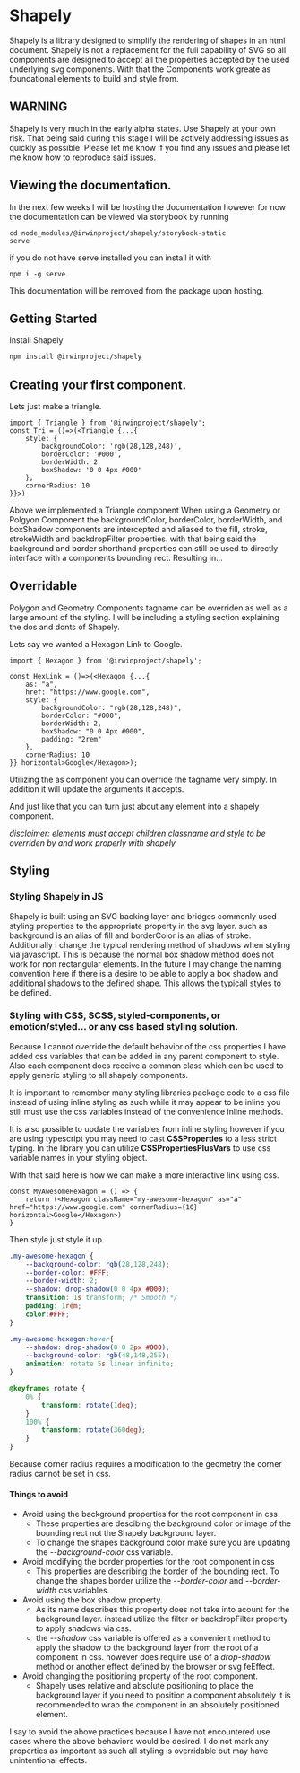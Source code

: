 # Shapely
Shapely is a library designed to simplify the rendering of shapes in an html document. Shapely is not a replacement for the full capability of SVG so all components are designed to accept all the properties accepted by the used underlying svg components. With that the Components work greate as foundational elements to build and style from.

## WARNING
Shapely is very much in the early alpha states. Use Shapely at your own risk. That being said during this stage I will be actively addressing issues as quickly as possible. Please let me know if you find any issues and please let me know how to reproduce said issues.  

## Viewing the documentation. 

In the next few weeks I will be hosting the documentation however for now the documentation can be viewed via storybook by running

```
cd node_modules/@irwinproject/shapely/storybook-static
serve
```

if you do not have serve installed you can install it with

```
npm i -g serve
```

This documentation will be removed from the package upon hosting. 
## Getting Started

Install Shapely
```bash
npm install @irwinproject/shapely
```

## Creating your first component.

Lets just make a triangle.

```tsx
import { Triangle } from '@irwinproject/shapely';
const Tri = ()=>(<Triangle {...{
	style: {
		backgroundColor: 'rgb(28,128,248)',
		borderColor: '#000',
		borderWidth: 2
		boxShadow: '0 0 4px #000'
	},
	cornerRadius: 10
}}>)
```
Above we implemented a Triangle component 
When using a Geometry or Polgyon Component the backgroundColor, borderColor, borderWidth, and boxShadow components are intercepted and aliased to the fill, stroke, strokeWidth and backdropFilter properties. with that being said the background and border shorthand properties can still be used to directly interface with a components bounding rect.
Resulting in...


## Overridable

Polygon and Geometry Components tagname can be overriden as well as a large amount of the styling. I will be including a styling section explaining the dos and donts of Shapely.

Lets say we wanted a Hexagon Link to Google.

```tsx
import { Hexagon } from '@irwinproject/shapely';

const HexLink = ()=>(<Hexagon {...{
	as: "a",
	href: "https://www.google.com",
	style: {
		backgroundColor: "rgb(28,128,248)",
		borderColor: "#000",
		borderWidth: 2,
		boxShadow: "0 0 4px #000",
		padding: "2rem"
	},
	cornerRadius: 10
}} horizontal>Google</Hexagon>);
```

Utilizing the as component you can override the tagname very simply. In addition it will update the arguments it accepts.

And just like that you can turn just about any element into a shapely component.

*disclaimer: elements must accept children classname and style to be overriden by and work properly with shapely*

## Styling
### Styling Shapely in JS
Shapely is built using an SVG backing layer and bridges commonly used styling properties to the appropriate property in the svg layer. such as background is an alias of fill and borderColor is an alias of stroke. Additionally I change the typical rendering method of shadows when styling via javascript. This is because the normal box shadow method does not work for non rectangular elements. In the future I may change the naming convention here if there is a desire to be able to apply a box shadow and additional shadows to the defined shape. This allows the typicall styles to be defined. 

### Styling with CSS, SCSS, styled-components, or emotion/styled... or any css based styling solution.
Because I cannot override the default behavior of the css properties I have added css variables that can be added in any parent component to style. Also each component does receive a common class which can be used to apply generic styling to all shapely components. 

It is important to remember many styling libraries package code to a css file instead of using inline styling as such while it may appear to be inline you still must use the css variables instead of the convenience inline methods. 

It is also possible to update the variables from inline styling however if you are using typescript you may need to cast **CSSProperties** to a less strict typing. In the library you can utilize **CSSPropertiesPlusVars** to use css variable names in your styling object. 

With that said here is how we can make a more interactive link using css.
```tsx
const MyAwesomeHexagon = () => {
	return (<Hexagon className="my-awesome-hexagon" as="a" href="https://www.google.com" cornerRadius={10} horizontal>Google</Hexagon>)
}
```

Then style just style it up.

```css
.my-awesome-hexagon {
	--background-color: rgb(28,128,248);
	--border-color: #FFF;
	--border-width: 2;
	--shadow: drop-shadow(0 0 4px #000);
	transition: 1s transform; /* Smooth */
	padding: 1rem;
	color:#FFF;
}

.my-awesome-hexagon:hover{
	--shadow: drop-shadow(0 0 2px #000);
	--background-color: rgb(48,148,255);
	animation: rotate 5s linear infinite;
}

@keyframes rotate {
	0% {
		transform: rotate(1deg);
	}
	100% {
		transform: rotate(360deg);
	}
}
```

Because corner radius requires a modification to the geometry the corner radius cannot be set in css. 

#### Things to avoid
* Avoid using the background properties for the root component in css 
	* These properties are descibing the background color or image of the bounding rect not the Shapely background layer.
	* To change the shapes background color make sure you are updating the *--background-color* css variable.
* Avoid modifying the border properties for the root component in css
	* This properties are describing the border of the bounding rect.
	To change the shapes border utilize the *--border-color* and *--border-width* css variables. 
* Avoid using the box shadow property.
	* As its name describes this property does not take into acount for the background layer. instead utilize the filter or backdropFilter property to apply shadows via css.
	* the *--shadow* css variable is offered as a convenient method to apply the shadow to the background layer from the root of a component in css. however does require use of a *drop-shadow* method or another effect defined by the browser or svg feEffect.
* Avoid changing the positioning property of the root component. 
	* Shapely uses relative and absolute positioning to place the background layer if you need to position a component absolutely it is recommended to wrap the component in an absolutely positioned element.

I say to avoid the above practices because I have not encountered use cases where the above behaviors would be desired. I do not mark any properties as important as such all styling is overridable but may have unintentional effects. 



